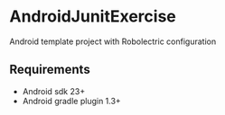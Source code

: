 # AndroidJunitExercise
Android template project with Robolectric configuration

## Requirements
- Android sdk 23+
- Android gradle plugin 1.3+
